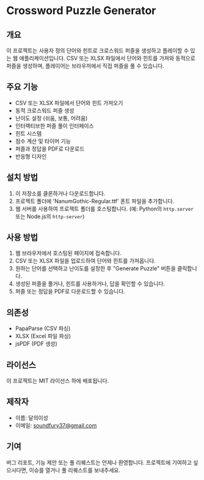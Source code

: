 # Crossword Puzzle Generator

## 개요
이 프로젝트는 사용자 정의 단어와 힌트로 크로스워드 퍼즐을 생성하고 플레이할 수 있는 웹 애플리케이션입니다. CSV 또는 XLSX 파일에서 단어와 힌트를 가져와 동적으로 퍼즐을 생성하며, 플레이어는 브라우저에서 직접 퍼즐을 풀 수 있습니다.

## 주요 기능
- CSV 또는 XLSX 파일에서 단어와 힌트 가져오기
- 동적 크로스워드 퍼즐 생성
- 난이도 설정 (쉬움, 보통, 어려움)
- 인터랙티브한 퍼즐 풀이 인터페이스
- 힌트 시스템
- 점수 계산 및 타이머 기능
- 퍼즐과 정답을 PDF로 다운로드
- 반응형 디자인

## 설치 방법
1. 이 저장소를 클론하거나 다운로드합니다.
2. 프로젝트 폴더에 'NanumGothic-Regular.ttf' 폰트 파일을 추가합니다.
3. 웹 서버를 사용하여 프로젝트 폴더를 호스팅합니다. (예: Python의 `http.server` 또는 Node.js의 `http-server`)

## 사용 방법
1. 웹 브라우저에서 호스팅된 페이지에 접속합니다.
2. CSV 또는 XLSX 파일을 업로드하여 단어와 힌트를 가져옵니다.
3. 원하는 단어를 선택하고 난이도를 설정한 후 "Generate Puzzle" 버튼을 클릭합니다.
4. 생성된 퍼즐을 풀거나, 힌트를 사용하거나, 답을 확인할 수 있습니다.
5. 퍼즐 또는 정답을 PDF로 다운로드할 수 있습니다.

## 의존성
- PapaParse (CSV 파싱)
- XLSX (Excel 파일 파싱)
- jsPDF (PDF 생성)

## 라이선스
이 프로젝트는 MIT 라이선스 하에 배포됩니다.

## 제작자
- 이름: 달의이성
- 이메일: soundfury37@gmail.com

## 기여
버그 리포트, 기능 제안 또는 풀 리퀘스트는 언제나 환영합니다. 프로젝트에 기여하고 싶으시다면, 이슈를 열거나 풀 리퀘스트를 보내주세요.
